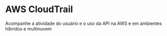 # AWS CloudTrail

Acompanhe a atividade do usuário e o uso da API na AWS e em ambientes híbridos e multinuvem
